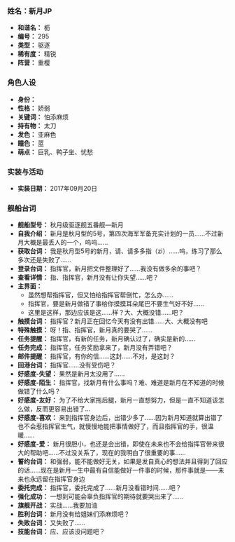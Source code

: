 ### 姓名：新月JP
* **和谐名：** 枥
* **编号：** 295
* **类型：** 驱逐
* **稀有度：** 精锐
* **阵营：** 重樱


### 角色人设
* **身份：** 
* **性格：** 娇弱
* **关键词：** 怕添麻烦
* **持有物：** 太刀
* **发色：** 亚麻色
* **瞳色：** 蓝
* **萌点：** 巨乳、鸭子坐、忧愁


### 实装与活动
* **实装日期：** 2017年09月20日


### 舰船台词
* **舰船型号：** 秋月级驱逐舰五番舰—新月
* **自我介绍：** 新月是秋月型的5号，第四次海军军备充实计划的一员……不过新月大概是最丢人的一个，呜呜……
* **获取台词：** 我是秋月型5号的新月，请、请多多指（zi）……呜，练习了那么多次还是失败了……
* **登录台词：** 指挥官，新月把文件整理好了……我没有做多余的事吧？
* **查看详情：** 指、指挥官，新月没有让你失望……吧？
* **主界面：**
  * 虽然想帮指挥官，但又怕给指挥官帮倒忙，怎么办……
  * 指挥官，要是新月做错了事给你摸摸耳朵尾巴不要生气好不好……
  * 这里是这样，那边应该是这……样？大、大概没错……吧？
* **触摸台词：** 指挥官？新月正在回忆今天有没有出错……大、大概没有吧
* **特殊触摸：** 呀！指、指挥官，新月真的要哭了……
* **任务提醒：** 指挥官，有新的任务，新月确认过了，确实是新的……
* **任务完成：** 指挥官，任务奖励拿来了，新月没有弄错吧？
* **邮件提醒：** 指挥官，有你的信……这封……不对，是这封？
* **回港台词：** 指挥官……没有受伤吧？
* **好感度-失望：** 果然是新月太没用了……
* **好感度-陌生：** 指挥官，找新月有什么事吗？难、难道是新月在不知道的时候做错了什么吗？
* **好感度-友好：** 为了不给大家拖后腿，新月一直想努力，但是一直不知道该怎么做，反而更容易出错了…
* **好感度-喜欢：** 来到指挥官身边后，出错少多了……因为新月知道就算出错了也不会惹指挥官生气，就慢慢地能把事情做好了，而且指挥官的手，很温暖……
* **好感度-爱：** 新月很胆小，也还是会出错，即使在未来也不会给指挥官带来很大的帮助吧……不过没关系了，现在的我明白了很重要的事……
* **誓约台词：** 和强弱，能不能做好无关，如果是发自真心的想法并且得到了回应的话……现在是新月一生中最有自信能做好一件事的时候，那件事就是——未来也永远留在指挥官身边
* **委托完成：** 指挥官，委托完成了……新月没看错时间……吧？
* **强化成功：** 一想到可能会辜负指挥官的期待就要哭出来了……
* **旗舰开战：** 实战……我要加油
* **胜利台词：** 新月没有给姐妹们添麻烦吧？
* **失败台词：** 又失败了……
* **技能台词：** 应、应该没问题吧？
